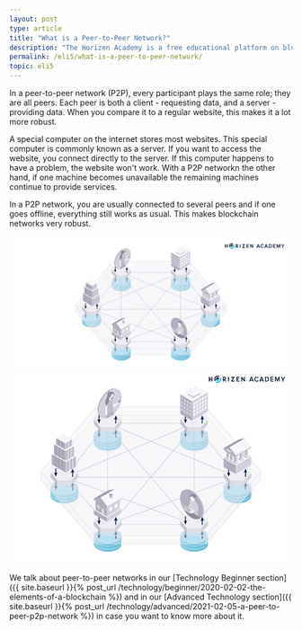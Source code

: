 ```yaml
---
layout: post
type: article
title: "What is a Peer-to-Peer Network?"
description: "The Horizen Academy is a free educational platform on blockchain technology, cryptocurrency, and privacy. In this article, you learn about peer-to-peer networks in a simple, understandable way."
permalink: /eli5/what-is-a-peer-to-peer-network/
topic: eli5
---
```


In a peer-to-peer network (P2P), every participant plays the same role; they are all peers.  Each peer is both a client - requesting data, and a server - providing data. When you compare it to a regular website, this makes it a lot more robust.

A special computer on the internet stores most websites. This special computer is commonly known as a server. If you want to access the website, you connect directly to the server. If this computer happens to have a problem, the website won't work. With a P2P networkn the other hand, if one machine becomes unavailable the remaining machines continue to provide services.

In a P2P network, you are usually connected to several peers and if one goes offline, everything still works as usual. This makes blockchain networks very robust.

![Peer-to-Peer Network](/assets/post_files/eli5/what-is-a-peer-to-peer-network/peer-to-peer-network_D.jpg)
![Peer-to-Peer Network](/assets/post_files/eli5/what-is-a-peer-to-peer-network/peer-to-peer-network_M.jpg)

We talk about peer-to-peer networks in our [Technology Beginner section]({{ site.baseurl }}{% post_url /technology/beginner/2020-02-02-the-elements-of-a-blockchain %}) and in our [Advanced Technology section]({{ site.baseurl }}{% post_url /technology/advanced/2021-02-05-a-peer-to-peer-p2p-network %}) in case you want to know more about it.
